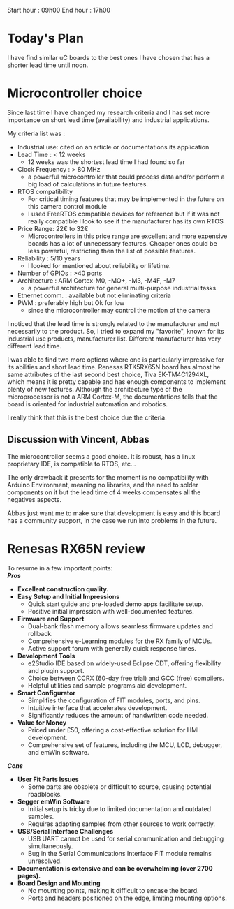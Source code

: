 Start hour : 09h00
End hour   : 17h00
# Today's Plan

I have find similar uC boards to the best ones I have chosen that has a shorter lead time until noon.

# Microcontroller choice

Since last time I have changed my research criteria and I has set more importance on short lead time (availability) and industrial applications.

My criteria list was :
- Industrial use: cited on an article or documentations its application
- Lead Time : < 12 weeks 
	- 12 weeks was the shortest lead time I had found so far
- Clock Frequency : > 80 MHz
	- a powerful microcontroller that could process data and/or perform a big load of calculations in future features.
- RTOS compatibility
	- For critical timing features that may be implemented in the future on this camera control module
	- I used FreeRTOS compatible devices for reference but if it was not really compatible I look to see if the manufacturer has its own RTOS
- Price Range: 22€ to 32€
	- Microcontrollers in this price range are excellent and more expensive boards has a lot of unnecessary features. Cheaper ones could be less powerful, restricting then the list of possible features.
- Reliability : 5/10 years
	- I looked for mentioned about reliability or lifetime.
- Number of GPIOs : >40 ports
- Architecture : ARM Cortex-M0, -MO+, -M3, -M4F, -M7
	- a powerful architecture for general multi-purpose industrial tasks.
- Ethernet comm. : available but not eliminating criteria
- PWM : preferably high but Ok for low
	- since the microcontroller may control the motion of the camera

I noticed that the lead time is strongly related to the manufacturer and not necessarily to the product. So, I tried to expand my "favorite", known for its industrial use products, manufacturer list. Different manufacturer has very different lead time. 

I was able to find two more options where one is particularly impressive for its abilities and short lead time. Renesas RTK5RX65N board has almost he same attributes of the last second best choice, Tiva EK-TM4C1294XL, which means it is pretty capable and has enough components to implement plenty of new features. Although the architecture type of the microprocessor is not a ARM Cortex-M, the documentations tells that the board is oriented for industrial automation and robotics.

I really think that this is the best choice due the criteria.

## Discussion with Vincent, Abbas

The microcontroller seems a good choice. It is robust, has a linux proprietary IDE, is compatible to RTOS, etc...

The only drawback it presents for the moment is no compatibility with Arduino Environment, meaning no libraries, and the need to solder components on it but the lead time of 4 weeks compensates all the negatives aspects.

Abbas just want me to make sure that development is easy and this board has a community support, in the case we run into problems in the future.

# Renesas RX65N review

To resume in a few important points:  
**_Pros_**  
- **Excellent construction quality.**
- **Easy Setup and Initial Impressions**
	- Quick start guide and pre-loaded demo apps facilitate setup.
	- Positive initial impression with well-documented features.
- **Firmware and Support**
	- Dual-bank flash memory allows seamless firmware updates and rollback.
	- Comprehensive e-Learning modules for the RX family of MCUs.
	- Active support forum with generally quick response times.
- **Development Tools**
	- e2Studio IDE based on widely-used Eclipse CDT, offering flexibility and plugin support.
	- Choice between CCRX (60-day free trial) and GCC (free) compilers.
	- Helpful utilities and sample programs aid development.
- **Smart Configurator**
	- Simplifies the configuration of FIT modules, ports, and pins.
	- Intuitive interface that accelerates development.
	- Significantly reduces the amount of handwritten code needed.
- **Value for Money**
	- Priced under £50, offering a cost-effective solution for HMI development.
	- Comprehensive set of features, including the MCU, LCD, debugger, and emWin software.

**_Cons_**  
- **User Fit Parts Issues**
	- Some parts are obsolete or difficult to source, causing potential roadblocks.
- **Segger emWin Software**
	- Initial setup is tricky due to limited documentation and outdated samples.
	- Requires adapting samples from other sources to work correctly.
- **USB/Serial Interface Challenges**
	- USB UART cannot be used for serial communication and debugging simultaneously.
	- Bug in the Serial Communications Interface FIT module remains unresolved.
- **Documentation is extensive and can be overwhelming (over 2700 pages).**
- **Board Design and Mounting**
	- No mounting points, making it difficult to encase the board.
	- Ports and headers positioned on the edge, limiting mounting options.


